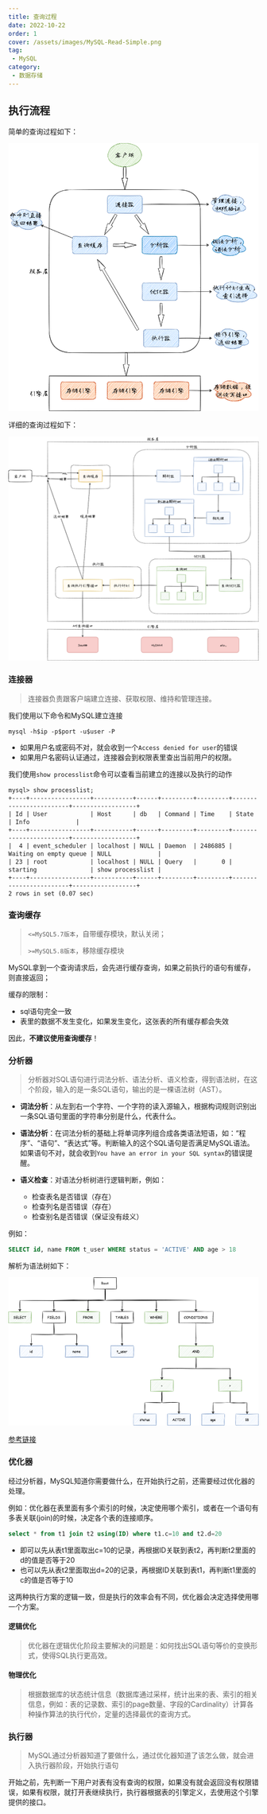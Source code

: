 ```yaml
---
title: 查询过程
date: 2022-10-22
order: 1
cover: /assets/images/MySQL-Read-Simple.png
tag:
 - MySQL
category:
 - 数据存储
---
```


<!-- more -->

## 执行流程

简单的查询过程如下：

![MySQL交互流程](./images/MySQL-Read-Simple.png)

详细的查询过程如下：

![MySQL查询流程](./images/MySQL-Read-Process.png)

### 连接器

> 连接器负责跟客户端建立连接、获取权限、维持和管理连接。

我们使用以下命令和MySQL建立连接

```shell
mysql -h$ip -p$port -u$user -P
```

- 如果用户名或密码不对，就会收到一个`Access denied for user`的错误
- 如果用户名密码认证通过，连接器会到权限表里查出当前用户的权限。

我们使用`show processlist`命令可以查看当前建立的连接以及执行的动作

```shell
mysql> show processlist;
+----+-----------------+-----------+------+---------+---------+------------------------+------------------+
| Id | User            | Host      | db   | Command | Time    | State                  | Info             |
+----+-----------------+-----------+------+---------+---------+------------------------+------------------+
|  4 | event_scheduler | localhost | NULL | Daemon  | 2486885 | Waiting on empty queue | NULL             |
| 23 | root            | localhost | NULL | Query   |       0 | starting               | show processlist |
+----+-----------------+-----------+------+---------+---------+------------------------+------------------+
2 rows in set (0.07 sec)
```

### 查询缓存

> `<=MySQL5.7版本`，自带缓存模块，默认关闭；
>
> `>=MySQL5.8版本`，移除缓存模块

MySQL拿到一个查询请求后，会先进行缓存查询，如果之前执行的语句有缓存，则直接返回；

缓存的限制：

- sql语句完全一致
- 表里的数据不发生变化，如果发生变化，这张表的所有缓存都会失效

因此，**不建议使用查询缓存**！

### 分析器

> 分析器对SQL语句进行词法分析、语法分析、语义检查，得到语法树，在这个阶段，输入的是一条SQL语句，输出的是一棵语法树（AST）。

- **词法分析**：从左到右一个字符、一个字符的读入源输入，根据构词规则识别出一条SQL语句里面的字符串分别是什么，代表什么。

- **语法分析**：在词法分析的基础上将单词序列组合成各类语法短语，如：“程序”、“语句”、“表达式”等。判断输入的这个SQL语句是否满足MySQL语法。如果语句不对，就会收到`You have an error in your SQL syntax`的错误提醒。
- **语义检查**：对语法分析树进行逻辑判断，例如：
  - 检查表名是否错误（存在）
  - 检查列名是否错误（存在）
  - 检查别名是否错误（保证没有歧义）

例如：

```sql
SELECT id, name FROM t_user WHERE status = 'ACTIVE' AND age > 18
```

解析为语法树如下：

![ast](./images/MySQL-AST.png)

[参考链接](https://shardingsphere.apache.org/document/current/cn/reference/sharding/parse/)

### 优化器

经过分析器，MySQL知道你需要做什么，在开始执行之前，还需要经过优化器的处理。

例如：优化器在表里面有多个索引的时候，决定使用哪个索引，或者在一个语句有多表关联(join)的时候，决定各个表的连接顺序。

```sql
select * from t1 join t2 using(ID) where t1.c=10 and t2.d=20
```

- 即可以先从表t1里面取出c=10的记录，再根据ID关联到表t2，再判断t2里面的d的值是否等于20
- 也可以先从表t2里面取出d=20的记录，再根据ID关联到表t1，再判断t1里面的c的值是否等于10

这两种执行方案的逻辑一致，但是执行的效率会有不同，优化器会决定选择使用哪一个方案。

#### 逻辑优化

> 优化器在逻辑优化阶段主要解决的问题是：如何找出SQL语句等价的变换形式，使得SQL执行更高效。

#### 物理优化

> 根据数据库的状态统计信息（数据库通过采样，统计出来的表、索引的相关信息，例如：表的记录数、索引的page数量、字段的Cardinality）计算各种操作算法的执行代价，定量的选择最优的查询方式。

### 执行器

> MySQL通过分析器知道了要做什么，通过优化器知道了该怎么做，就会进入执行器阶段，开始执行语句

开始之前，先判断一下用户对表有没有查询的权限，如果没有就会返回没有权限错误，如果有权限，就打开表继续执行，执行器根据表的引擎定义，去使用这个引擎提供的接口。

